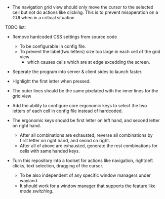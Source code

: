 * The navigation grid view should only move the cursor to the selected cell but not do actions like clicking. This is to prevent misoperation on a GUI when in a critical situation.

TODO list:
* Remove hardcoded CSS settings from source code
  * To be configurable in config file.
  * To prevent the label(two letters) size too large in each cell of the grid view
    * which causes cells which are at edge excedding the screen.

* Seperate the program into server & client sides to launch faster.

* Highlight the first letter when pressed.

* The outer lines should be the same pixelated with the inner lines for the grid view

* Add the ability to configure core ergonomic keys to select the two letters of each cell in config file instead of hardcoded.

* The ergonomic keys should be first letter on left hand, and second letter on right hand.
  * After all combinations are exhausted, reverse all combinations by first letter on right hand, and seond on right.
  * After all of above are exhausted, generate the rest combinations for cells with same handed keys.

* Turn this repository into a toolset for actions like navigation, right/left clicks, text selection, dragging of the cursor.
  * To be also independent of any specific window managers under wayland.
  * It should work for a window manager that supports the feature like _mode switching_.
